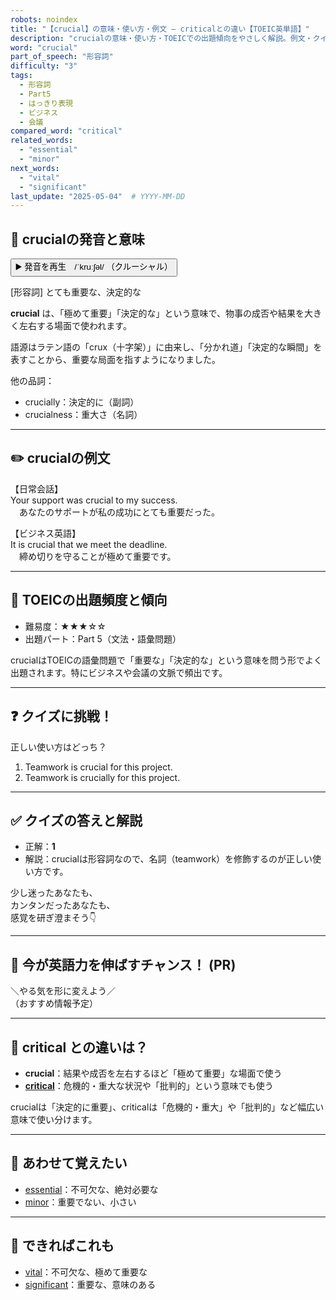```yaml
---
robots: noindex
title: "【crucial】の意味・使い方・例文 ― criticalとの違い【TOEIC英単語】"
description: "crucialの意味・使い方・TOEICでの出題傾向をやさしく解説。例文・クイズ付きでcriticalとの違いもわかりやすく学べます。"
word: "crucial"
part_of_speech: "形容詞"
difficulty: "3"
tags:
  - 形容詞
  - Part5
  - はっきり表現
  - ビジネス
  - 会議
compared_word: "critical"
related_words:
  - "essential"
  - "minor"
next_words:
  - "vital"
  - "significant"
last_update: "2025-05-04"  # YYYY-MM-DD
---
```


## 🔰 crucialの発音と意味

<button class="play-audio" onclick="playTTS('crucial')">
  <span class="play-audio-main">
    ▶️ 発音を再生　/ˈkruːʃəl/
  </span>
  <span class="play-audio-sub">
    （クルーシャル）
  </span>
</button>

[形容詞] とても重要な、決定的な

**crucial** は、「極めて重要」「決定的な」という意味で、物事の成否や結果を大きく左右する場面で使われます。

語源はラテン語の「crux（十字架）」に由来し、「分かれ道」「決定的な瞬間」を表すことから、重要な局面を指すようになりました。

他の品詞：  
- crucially：決定的に（副詞）
- crucialness：重大さ（名詞）

---

## ✏️ crucialの例文

【日常会話】  
Your support was crucial to my success.  
　あなたのサポートが私の成功にとても重要だった。

【ビジネス英語】  
It is crucial that we meet the deadline.  
　締め切りを守ることが極めて重要です。

---

## 🎯 TOEICの出題頻度と傾向

- 難易度：★★★☆☆
- 出題パート：Part 5（文法・語彙問題）

crucialはTOEICの語彙問題で「重要な」「決定的な」という意味を問う形でよく出題されます。特にビジネスや会議の文脈で頻出です。

---

## ❓ クイズに挑戦！

正しい使い方はどっち？

1. Teamwork is crucial for this project.  
2. Teamwork is crucially for this project.

---

## ✅ クイズの答えと解説

- 正解：**1**
- 解説：crucialは形容詞なので、名詞（teamwork）を修飾するのが正しい使い方です。

少し迷ったあなたも、  
カンタンだったあなたも、  
感覚を研ぎ澄まそう👇️

---

## 🚀 今が英語力を伸ばすチャンス！ (PR)

<div class="info-center">
＼やる気を形に変えよう／<br>  
（おすすめ情報予定）
</div>

---

## 🤔  critical との違いは？

- **crucial**：結果や成否を左右するほど「極めて重要」な場面で使う
- **[critical](/word/critical/)**：危機的・重大な状況や「批判的」という意味でも使う

crucialは「決定的に重要」、criticalは「危機的・重大」や「批判的」など幅広い意味で使い分けます。

---

## 🧩 あわせて覚えたい

- [essential](/word/essential/)：不可欠な、絶対必要な
- [minor](/word/minor/)：重要でない、小さい

---

## 📖 できればこれも

- [vital](/word/vital/)：不可欠な、極めて重要な
- [significant](/word/significant/)：重要な、意味のある

<!-- cvid: aid39_bid12 -->
